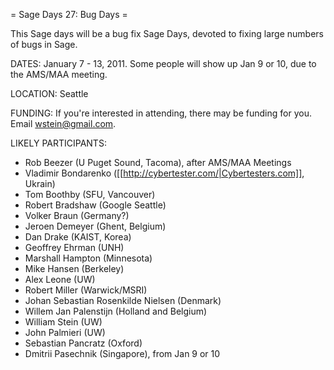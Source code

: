 = Sage Days 27: Bug Days =

This Sage days will be a bug fix Sage Days, devoted to fixing large numbers of bugs in Sage. 

DATES: January 7 - 13, 2011.   Some people will show up Jan 9 or 10, due to the AMS/MAA meeting. 

LOCATION: Seattle

FUNDING: If you're interested in attending, there may be funding for you.   Email wstein@gmail.com.

LIKELY PARTICIPANTS:

  * Rob Beezer (U Puget Sound, Tacoma), after AMS/MAA Meetings
  * Vladimir Bondarenko ([[http://cybertester.com/|Cybertesters.com]], Ukrain)
  * Tom Boothby (SFU, Vancouver)
  * Robert Bradshaw (Google Seattle)
  * Volker Braun (Germany?)
  * Jeroen Demeyer (Ghent, Belgium)
  * Dan Drake (KAIST, Korea)
  * Geoffrey Ehrman (UNH)
  * Marshall Hampton (Minnesota) 
  * Mike Hansen (Berkeley)
  * Alex Leone  (UW)
  * Robert Miller (Warwick/MSRI)
  * Johan Sebastian Rosenkilde Nielsen (Denmark)
  * Willem Jan Palenstijn (Holland and Belgium)
  * William Stein (UW)
  * John Palmieri (UW)
  * Sebastian Pancratz (Oxford)
  * Dmitrii Pasechnik (Singapore), from Jan 9 or 10
